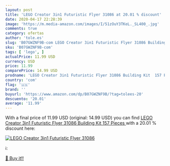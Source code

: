 ```yaml
---
layout: post
title: 'LEGO Creator 3in1 Futuristic Flyer 31086 at 20.01 % discount'
date: 2020-04-17 22:28:39
image: 'https://m.media-amazon.com/images/I/51zOuY3TKeL._SL400_.jpg'
comments: true
category: ofertas
author: 'tole.es'
slug: 'B07GWZNF9B-com LEGO Creator 3in1 Futuristic Flyer 31086 Building Kit 157...'
sku: 'B07GWZNF9B-com'
tags: [ 'lego', ]
actualPrice: 11.99 USD
currency: USD
price: 11.99
comparePrice: 14.99 USD
prodname: 'LEGO Creator 3in1 Futuristic Flyer 31086 Building Kit  157 Pieces '
country: 'com'
flag: '🇺🇸'
brand: ''
buyurl: 'https://www.amazon.com/dp/B07GWZNF9B/?tag=tolees-20'
descuento: '20.01'
average: '11.99'
---
```


With a final price of 11.99 USD (original: 14.99 USD) you can find [LEGO Creator 3in1 Futuristic Flyer 31086 Building Kit  157 Pieces ](https://www.amazon.com/dp/B07GWZNF9B/?tag=tolees-20) with a  20.01 % discount here:

[![LEGO Creator 3in1 Futuristic Flyer 31086](https://m.media-amazon.com/images/I/51zOuY3TKeL._SL400_.jpg)](https://www.amazon.com/dp/B07GWZNF9B/?tag=tolees-20)

ℹ️:


[🛒 Buy it!!](https://www.amazon.com/dp/B07GWZNF9B/?tag=tolees-20)
